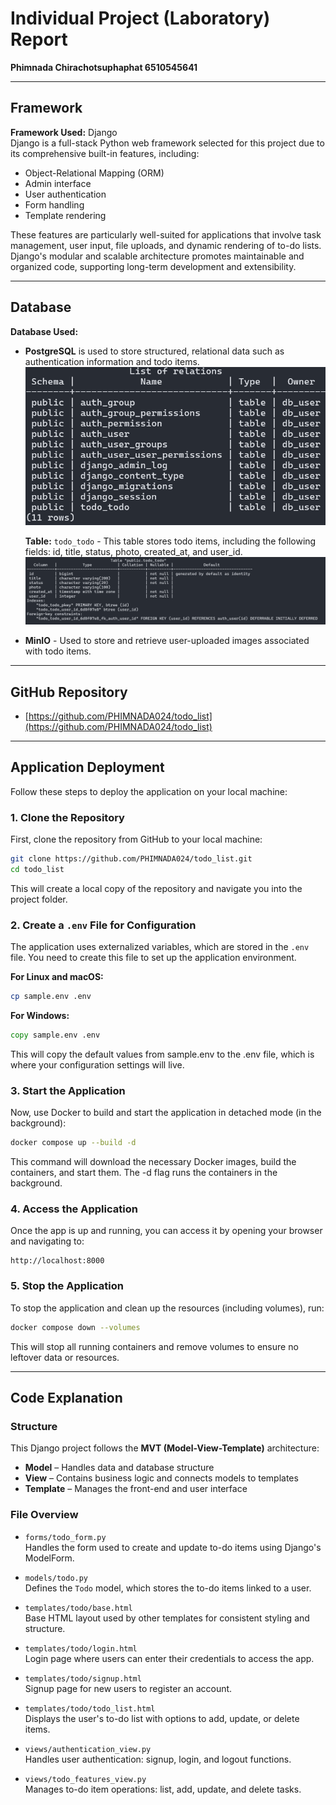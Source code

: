 # Individual Project (Laboratory) Report  
**Phimnada Chirachotsuphaphat 6510545641**

---

## Framework

**Framework Used:** Django  
Django is a full-stack Python web framework selected for this project due to its comprehensive built-in features, including:

- Object-Relational Mapping (ORM)
- Admin interface
- User authentication
- Form handling
- Template rendering

These features are particularly well-suited for applications that involve task management, user input, file uploads, and dynamic rendering of to-do lists. Django's modular and scalable architecture promotes maintainable and organized code, supporting long-term development and extensibility.

---

## Database

**Database Used:**
- **PostgreSQL** is used to store structured, relational data such as authentication information and todo items.
  ![List of Relations](images/relations_table.png)

  **Table:** `todo_todo` - This table stores todo items, including the following fields: id, title, status, photo, created_at, and user_id.
  ![TODO Table](images/todo_table.png)

- **MinIO** - Used to store and retrieve user-uploaded images associated with todo items.

---

## GitHub Repository

- [https://github.com/PHIMNADA024/todo_list](https://github.com/PHIMNADA024/todo_list)

---

## Application Deployment

Follow these steps to deploy the application on your local machine:

### 1. Clone the Repository

First, clone the repository from GitHub to your local machine:

```bash
git clone https://github.com/PHIMNADA024/todo_list.git
cd todo_list
```

This will create a local copy of the repository and navigate you into the project folder.

### 2. Create a `.env` File for Configuration

The application uses externalized variables, which are stored in the `.env` file. You need to create this file to set up the application environment.

**For Linux and macOS:**

```bash
cp sample.env .env
```

**For Windows:**

```cmd
copy sample.env .env
```
This will copy the default values from sample.env to the .env file, which is where your configuration settings will live.

### 3. Start the Application

Now, use Docker to build and start the application in detached mode (in the background):

```bash
docker compose up --build -d
```

This command will download the necessary Docker images, build the containers, and start them. The -d flag runs the containers in the background.

### 4. Access the Application

Once the app is up and running, you can access it by opening your browser and navigating to:

```
http://localhost:8000
```

### 5. Stop the Application

To stop the application and clean up the resources (including volumes), run:

```bash
docker compose down --volumes
```
This will stop all running containers and remove volumes to ensure no leftover data or resources.

---

## Code Explanation

### Structure

This Django project follows the **MVT (Model-View-Template)** architecture:

- **Model** – Handles data and database structure  
- **View** – Contains business logic and connects models to templates  
- **Template** – Manages the front-end and user interface  

### File Overview

- `forms/todo_form.py`  
  Handles the form used to create and update to-do items using Django's ModelForm.

- `models/todo.py`  
  Defines the `Todo` model, which stores the to-do items linked to a user.

- `templates/todo/base.html`  
  Base HTML layout used by other templates for consistent styling and structure.

- `templates/todo/login.html`  
  Login page where users can enter their credentials to access the app.

- `templates/todo/signup.html`  
  Signup page for new users to register an account.

- `templates/todo/todo_list.html`  
  Displays the user's to-do list with options to add, update, or delete items.

- `views/authentication_view.py`  
  Handles user authentication: signup, login, and logout functions.

- `views/todo_features_view.py`  
  Manages to-do item operations: list, add, update, and delete tasks.
